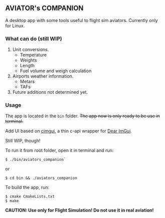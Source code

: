 ## AVIATOR's COMPANION

A desktop app with some tools useful to flight sim aviators. Currently only for Linux.

### What can do (still WIP)
1. Unit conversions.
    * Temperature
    * Weights
    * Length
    * Fuel volume and weigh calculation
2. Airports weather information.
    * Metars
    * TAFs
3. Future additions not determined yet.

### Usage

The app is located in the `bin` folder. ~~The app now is only ready to be use in terminal.~~

Add UI based on [cimgui](https://github.com/cimgui/cimgui), a thin c-api wrapper for [Dear ImGui](https://github.com/ocornut/imgui).

Still WIP, though!

To run it from root folder, open it in terminal and run:

```
$ ./bin/aviators_companion`
```
or

```
$ cd bin && ./aviators_companion
```


To build the app, run:

```
$ cmake CmakeLists.txt 
$ make
```

**CAUTION: Use only for Flight Simulation! Do not use it in real aviation!**


